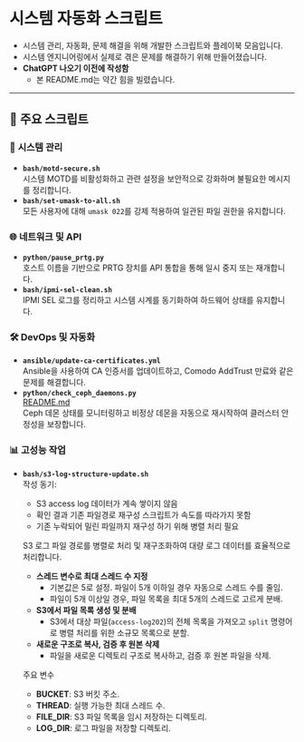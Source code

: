 # 시스템 자동화 스크립트

- 시스템 관리, 자동화, 문제 해결을 위해 개발한 스크립트와 플레이북 모음입니다.
- 시스템 엔지니어링에서 실제로 겪은 문제를 해결하기 위해 만들어졌습니다.
- **ChatGPT 나오기 이전에 작성함**
  - 본 README.md는 약간 힘을 빌렸습니다.

---

## 📂 주요 스크립트

### 🔧 **시스템 관리**
- **`bash/motd-secure.sh`**  
  시스템 MOTD를 비활성화하고 관련 설정을 보안적으로 강화하며 불필요한 메시지를 정리합니다.
- **`bash/set-umask-to-all.sh`**  
  모든 사용자에 대해 `umask 022`를 강제 적용하여 일관된 파일 권한을 유지합니다.

### 🌐 **네트워크 및 API**
- **`python/pause_prtg.py`**  
  호스트 이름을 기반으로 PRTG 장치를 API 통합을 통해 일시 중지 또는 재개합니다.
- **`bash/ipmi-sel-clean.sh`**  
  IPMI SEL 로그를 정리하고 시스템 시계를 동기화하여 하드웨어 상태를 유지합니다.

### 🛠️ **DevOps 및 자동화**
- **`ansible/update-ca-certificates.yml`**  
  Ansible을 사용하여 CA 인증서를 업데이트하고, Comodo AddTrust 만료와 같은 문제를 해결합니다.
- **`python/check_ceph_daemons.py`**  
  [README.md](./python/README.md)  
  Ceph 데몬 상태를 모니터링하고 비정상 데몬을 자동으로 재시작하여 클러스터 안정성을 보장합니다.

### 📊 **고성능 작업**
- **`bash/s3-log-structure-update.sh`**  
  작성 동기:
    - S3 access log 데이터가 계속 쌓이지 않음
    - 확인 결과 기존 파일경로 재구성 스크립트가 속도를 따라가지 못함
    - 기존 누락되어 밀린 파일까지 재구성 하기 위해 병렬 처리 필요
  
  S3 로그 파일 경로를 병렬로 처리 및 재구조화하여 대량 로그 데이터를 효율적으로 처리합니다.
  - **스레드 변수로 최대 스레드 수 지정** 
    - 기본값은 5로 설정. 파일이 5개 이하일 경우 자동으로 스레드 수를 줄임.
    - 파일이 5개 이상일 경우, 파일 목록을 최대 5개의 스레드로 고르게 분배.
  - **S3에서 파일 목록 생성 및 분배**  
    - S3에서 대상 파일(`access-log202`)의 전체 목록을 가져오고 `split` 명령어로 병렬 처리를 위한 소규모 목록으로 분할.
  - **새로운 구조로 복사, 검증 후 원본 삭제**  
    - 파일을 새로운 디렉토리 구조로 복사하고, 검증 후 원본 파일을 삭제.

  주요 변수
  - **BUCKET**: S3 버킷 주소.
  - **THREAD**: 실행 가능한 최대 스레드 수.
  - **FILE_DIR**: S3 파일 목록을 임시 저장하는 디렉토리.
  - **LOG_DIR**: 로그 파일을 저장할 디렉토리.
